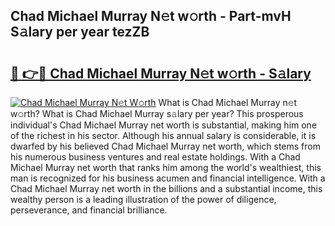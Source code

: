 ## Chad Michael Murray N𝚎t w𝚘rth - Part-mvH S𝚊lary per year tezZB

# <h2><a href="http://gc56yv6.nevu.top/?p=Chad+Michael+Murray">🔗 👉🔴 Chad Michael Murray N𝚎t w𝚘rth - S𝚊lary</a></h2>

[![Chad Michael Murray N𝚎t W𝚘rth](https://i.imgur.com/Oavwk0R.jpeg)](http://gc56yv6.nevu.top/?p=Chad+Michael+Murray)
What is Chad Michael Murray n𝚎t w𝚘rth? What is Chad Michael Murray s𝚊lary per year?
This prosperous individual's Chad Michael Murray net worth is substantial, making him one of the richest in his sector. Although his annual salary is considerable, it is dwarfed by his believed Chad Michael Murray net worth, which stems from his numerous business ventures and real estate holdings. With a Chad Michael Murray net worth that ranks him among the world's wealthiest, this man is recognized for his business acumen and financial intelligence. With a Chad Michael Murray net worth in the billions and a substantial income, this wealthy person is a leading illustration of the power of diligence, perseverance, and financial brilliance.
